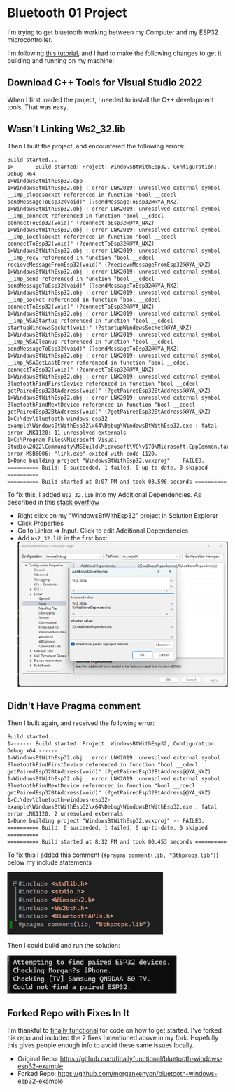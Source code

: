# Bluetooth 01 Project

I'm trying to get bluetooth working between my Computer and my ESP32 microcontroller.

I'm following [this tutorial](https://github.com/finallyfunctional/bluetooth-windows-esp32-example), and I had to make the following changes to get it building and running on my machine:

## Download C++ Tools for Visual Studio 2022

When I first loaded the project, I needed to install the C++ development tools. That was easy.

## Wasn't Linking Ws2_32.lib

Then I built the project, and encountered the following errors:

```
Build started...
1>------ Build started: Project: WindowsBtWithEsp32, Configuration: Debug x64 ------
1>WindowsBtWithEsp32.cpp
1>WindowsBtWithEsp32.obj : error LNK2019: unresolved external symbol __imp_closesocket referenced in function "bool __cdecl sendMessageToEsp32(void)" (?sendMessageToEsp32@@YA_NXZ)
1>WindowsBtWithEsp32.obj : error LNK2019: unresolved external symbol __imp_connect referenced in function "bool __cdecl connectToEsp32(void)" (?connectToEsp32@@YA_NXZ)
1>WindowsBtWithEsp32.obj : error LNK2019: unresolved external symbol __imp_ioctlsocket referenced in function "bool __cdecl connectToEsp32(void)" (?connectToEsp32@@YA_NXZ)
1>WindowsBtWithEsp32.obj : error LNK2019: unresolved external symbol __imp_recv referenced in function "bool __cdecl recieveMessageFromEsp32(void)" (?recieveMessageFromEsp32@@YA_NXZ)
1>WindowsBtWithEsp32.obj : error LNK2019: unresolved external symbol __imp_send referenced in function "bool __cdecl sendMessageToEsp32(void)" (?sendMessageToEsp32@@YA_NXZ)
1>WindowsBtWithEsp32.obj : error LNK2019: unresolved external symbol __imp_socket referenced in function "bool __cdecl connectToEsp32(void)" (?connectToEsp32@@YA_NXZ)
1>WindowsBtWithEsp32.obj : error LNK2019: unresolved external symbol __imp_WSAStartup referenced in function "bool __cdecl startupWindowsSocket(void)" (?startupWindowsSocket@@YA_NXZ)
1>WindowsBtWithEsp32.obj : error LNK2019: unresolved external symbol __imp_WSACleanup referenced in function "bool __cdecl sendMessageToEsp32(void)" (?sendMessageToEsp32@@YA_NXZ)
1>WindowsBtWithEsp32.obj : error LNK2019: unresolved external symbol __imp_WSAGetLastError referenced in function "bool __cdecl connectToEsp32(void)" (?connectToEsp32@@YA_NXZ)
1>WindowsBtWithEsp32.obj : error LNK2019: unresolved external symbol BluetoothFindFirstDevice referenced in function "bool __cdecl getPairedEsp32BtAddress(void)" (?getPairedEsp32BtAddress@@YA_NXZ)
1>WindowsBtWithEsp32.obj : error LNK2019: unresolved external symbol BluetoothFindNextDevice referenced in function "bool __cdecl getPairedEsp32BtAddress(void)" (?getPairedEsp32BtAddress@@YA_NXZ)
1>C:\dev\bluetooth-windows-esp32-example\WindowsBtWithEsp32\x64\Debug\WindowsBtWithEsp32.exe : fatal error LNK1120: 11 unresolved externals
1>C:\Program Files\Microsoft Visual Studio\2022\Community\MSBuild\Microsoft\VC\v170\Microsoft.CppCommon.targets(1127,5): error MSB6006: "link.exe" exited with code 1120.
1>Done building project "WindowsBtWithEsp32.vcxproj" -- FAILED.
========== Build: 0 succeeded, 1 failed, 0 up-to-date, 0 skipped ==========
========== Build started at 8:07 PM and took 03.596 seconds ==========
```

To fix this, I added `Ws2_32.lib` into my Additional Dependencies. As described in this [stack overflow](https://stackoverflow.com/a/53873194)

* Right click on my "WindowsBtWithEsp32" project in Solution Explorer
* Click Properties
* Go to Linker => Input. Click to edit Additional Dependencies
* Add `Ws2_32.lib` in the first box:
![Adding dependency](image-1.png)

## Didn't Have Pragma comment

Then I built again, and received the following error:

```
Build started...
1>------ Build started: Project: WindowsBtWithEsp32, Configuration: Debug x64 ------
1>WindowsBtWithEsp32.obj : error LNK2019: unresolved external symbol BluetoothFindFirstDevice referenced in function "bool __cdecl getPairedEsp32BtAddress(void)" (?getPairedEsp32BtAddress@@YA_NXZ)
1>WindowsBtWithEsp32.obj : error LNK2019: unresolved external symbol BluetoothFindNextDevice referenced in function "bool __cdecl getPairedEsp32BtAddress(void)" (?getPairedEsp32BtAddress@@YA_NXZ)
1>C:\dev\bluetooth-windows-esp32-example\WindowsBtWithEsp32\x64\Debug\WindowsBtWithEsp32.exe : fatal error LNK1120: 2 unresolved externals
1>Done building project "WindowsBtWithEsp32.vcxproj" -- FAILED.
========== Build: 0 succeeded, 1 failed, 0 up-to-date, 0 skipped ==========
========== Build started at 8:12 PM and took 00.453 seconds ==========
```

To fix this I added this comment (`#pragma comment(lib, "Bthprops.lib")`) below my include statements

![programming includes](image.png)

Then I could build and run the solution:

![sample output](image-2.png)

## Forked Repo with Fixes In It

I'm thankful to [finally functional](https://github.com/finallyfunctional) for code on how to get started. I've forked his repo and included the 2 fixes I mentioned above in my fork. Hopefully this gives people enough info to avoid these same issues locally.

* Original Repo: https://github.com/finallyfunctional/bluetooth-windows-esp32-example
* Forked Repo: https://github.com/morgankenyon/bluetooth-windows-esp32-example